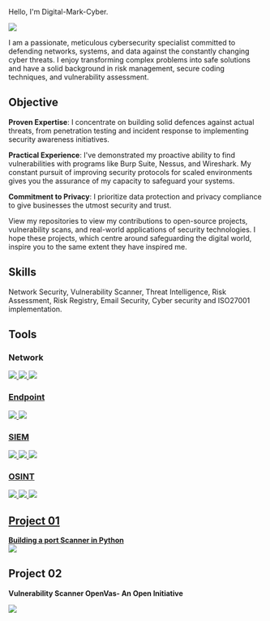 Hello, I'm Digital-Mark-Cyber. 

<a href="https://www.linkedin.com/in/marius-ghinea/"><img src="https://img.shields.io/badge/-LinkedIn-0072b1?&style=for-the-badge&logo=linkedin&logoColor=white" /></a>





I am a passionate, meticulous cybersecurity specialist committed to defending networks, systems, and data against the constantly changing cyber threats. 
I enjoy transforming complex problems into safe solutions and have a solid background in risk management, secure coding techniques, and vulnerability assessment.


## Objective
**Proven Expertise**: I concentrate on building solid defences against actual threats, from penetration testing and incident response to implementing security awareness initiatives.

**Practical Experience**: I've demonstrated my proactive ability to find vulnerabilities with programs like Burp Suite, Nessus, and Wireshark. My constant pursuit of improving security protocols for scaled environments gives you the assurance of my capacity to safeguard your systems.

**Commitment to Privacy**: I prioritize data protection and privacy compliance to give businesses the utmost security and trust. 


View my repositories to view my contributions to open-source projects, vulnerability scans, and real-world applications of security technologies. I hope these projects, which centre around safeguarding the digital world, inspire you to the same extent they have inspired me.

## Skills
Network Security, Vulnerability Scanner, Threat Intelligence, Risk Assessment, Risk Registry, Email Security, Cyber security and ISO27001 implementation. 


## Tools

### Network
<div>
<a href="https://www.wireshark.org"><img src="https://img.shields.io/badge/-Wireshark-1679A7?&style=for-the-badge&logo=Wireshark&logoColor=white" />  
  <a href="https://www.tcpdump.org/index.html"><img src="https://img.shields.io/badge/-TCPDUMP-EF3B2D?&style=for-the-badge&logo=Tcpdump&logoColor=white" />  
  <a href="https://zeek.org"><img src="https://img.shields.io/badge/-Zeek-777BB4?&style=for-the-badge&logo=Zeek&logoColor=white" />  
</div>


### Endpoint
<div>
    <a href="https://www.microsoft.com/en-gb/microsoft-365/microsoft-defender-for-individuals"><img src="https://img.shields.io/badge/-Microsoft_Defender_for_Endpoint-00A4EF?&style=for-the-badge&logo=Microsoft&logoColor=white" /> 
       <a href="https://docs.velociraptor.app"><img src="https://img.shields.io/badge/-Velociraptor-4B275F?&style=for-the-badge&logo=Velociraptor&logoColor=white" />
</div>


### SIEM
<div>
<a href="https://azure.microsoft.com/en-gb/products/microsoft-sentinel"><img src="https://img.shields.io/badge/-Microsoft_Sentinel-0078D4?&style=for-the-badge&logo=Microsoft&logoColor=white" />
<a href="https://www.splunk.com"><img src="https://img.shields.io/badge/-Splunk-0078D4?&style=for-the-badge&logo=Splunk&logoColor=white" />
 <a href="https://www.elastic.co"><img src="https://img.shields.io/badge/-Elastic-005571?&style=for-the-badge&logo=Elastic&logoColor=white" />
</div>


### OSINT
<a href="https://www.maltego.com"><img src="https://img.shields.io/badge/-Maltego-000000?&style=for-the-badge&logo=Maltego&logoColor=Red" />
<a href="https://intel471.com/solutions/attack-surface-protection"><img src="https://img.shields.io/badge/-Spiderfoot-000042?&style=for-the-badge&logo=Spiderfoot&logoColor=Green" />
<a href="https://www.exploit-db.com/google-hacking-database"><img src="https://img.shields.io/badge/-Google Dorks-00A4EF?&style=for-the-badge&logo=Google Dorks&logoColor=Yellow" />




## Project 01
**Building a port Scanner in Python**  
<a href="https://github.com/digital-mark-cyber/Port-Scanner-Python"><img src="https://img.shields.io/badge/-Python-0078D7?&style=for-the-badge&logo=Python&logoColor=white" /></a>

## Project 02
**Vulnerability Scanner OpenVas- An Open Initiative**

<a href="https://github.com/digital-mark-cyber/Vulnerability-Scanner-Enhancement"><img src="https://img.shields.io/badge/-OpenVas-0088D7?&style=for-the-badge&logo=OpenVas&logoColor=white" /></a>

